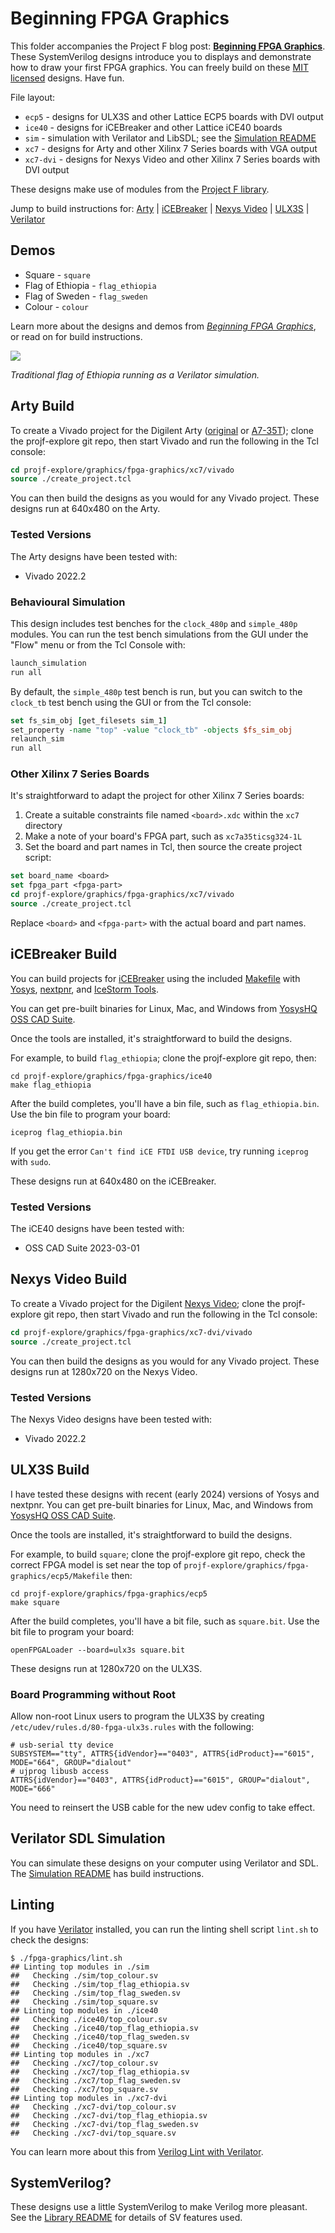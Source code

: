 # Beginning FPGA Graphics

This folder accompanies the Project F blog post: **[Beginning FPGA Graphics](https://projectf.io/posts/fpga-graphics/)**. These SystemVerilog designs introduce you to displays and demonstrate how to draw your first FPGA graphics. You can freely build on these [MIT licensed](../../LICENSE) designs. Have fun.

File layout:

* `ecp5` - designs for ULX3S and other Lattice ECP5 boards with DVI output
* `ice40` - designs for iCEBreaker and other Lattice iCE40 boards
* `sim` - simulation with Verilator and LibSDL; see the [Simulation README](sim/README.md)
* `xc7` - designs for Arty and other Xilinx 7 Series boards with VGA output
* `xc7-dvi` - designs for Nexys Video and other Xilinx 7 Series boards with DVI output

These designs make use of modules from the [Project F library](../../lib/).

Jump to build instructions for: [Arty](#arty-build) | [iCEBreaker](#icebreaker-build) | [Nexys Video](#nexys-video-build) | [ULX3S](#ulx3s-build) | [Verilator](sim/README.md)

## Demos

* Square - `square`
* Flag of Ethiopia - `flag_ethiopia`
* Flag of Sweden - `flag_sweden`
* Colour - `colour`

Learn more about the designs and demos from _[Beginning FPGA Graphics](https://projectf.io/posts/fpga-graphics/)_, or read on for build instructions.

![](../../doc/img/flag_ethiopia.png?raw=true "")

_Traditional flag of Ethiopia running as a Verilator simulation._

## Arty Build

To create a Vivado project for the Digilent Arty ([original](https://digilent.com/reference/programmable-logic/arty/reference-manual) or [A7-35T](https://reference.digilentinc.com/reference/programmable-logic/arty-a7/reference-manual)); clone the projf-explore git repo, then start Vivado and run the following in the Tcl console:

```tcl
cd projf-explore/graphics/fpga-graphics/xc7/vivado
source ./create_project.tcl
```

You can then build the designs as you would for any Vivado project. These designs run at 640x480 on the Arty.

### Tested Versions

The Arty designs have been tested with:

* Vivado 2022.2

### Behavioural Simulation

This design includes test benches for the `clock_480p` and `simple_480p` modules. You can run the test bench simulations from the GUI under the "Flow" menu or from the Tcl Console with:

```tcl
launch_simulation
run all
```

By default, the `simple_480p` test bench is run, but you can switch to the `clock_tb` test bench using the GUI or from the Tcl console:

```tcl
set fs_sim_obj [get_filesets sim_1]
set_property -name "top" -value "clock_tb" -objects $fs_sim_obj
relaunch_sim
run all
```

### Other Xilinx 7 Series Boards

It's straightforward to adapt the project for other Xilinx 7 Series boards:

1. Create a suitable constraints file named `<board>.xdc` within the `xc7` directory
2. Make a note of your board's FPGA part, such as `xc7a35ticsg324-1L`
3. Set the board and part names in Tcl, then source the create project script:

```tcl
set board_name <board>
set fpga_part <fpga-part>
cd projf-explore/graphics/fpga-graphics/xc7/vivado
source ./create_project.tcl
```

Replace `<board>` and `<fpga-part>` with the actual board and part names.

## iCEBreaker Build

You can build projects for [iCEBreaker](https://docs.icebreaker-fpga.org/hardware/icebreaker/) using the included [Makefile](ice40/Makefile) with [Yosys](https://yosyshq.net/yosys/), [nextpnr](https://github.com/YosysHQ/nextpnr), and [IceStorm Tools](https://github.com/YosysHQ/icestorm).

You can get pre-built binaries for Linux, Mac, and Windows from [YosysHQ OSS CAD Suite](https://github.com/YosysHQ/oss-cad-suite-build).

Once the tools are installed, it's straightforward to build the designs.

For example, to build `flag_ethiopia`; clone the projf-explore git repo, then:

```shell
cd projf-explore/graphics/fpga-graphics/ice40
make flag_ethiopia
```

After the build completes, you'll have a bin file, such as `flag_ethiopia.bin`. Use the bin file to program your board:

```shell
iceprog flag_ethiopia.bin
```

If you get the error `Can't find iCE FTDI USB device`, try running `iceprog` with `sudo`.

These designs run at 640x480 on the iCEBreaker.

### Tested Versions

The iCE40 designs have been tested with:

* OSS CAD Suite 2023-03-01

## Nexys Video Build

To create a Vivado project for the Digilent [Nexys Video](https://digilent.com/reference/programmable-logic/nexys-video/reference-manual); clone the projf-explore git repo, then start Vivado and run the following in the Tcl console:

```tcl
cd projf-explore/graphics/fpga-graphics/xc7-dvi/vivado
source ./create_project.tcl
```

You can then build the designs as you would for any Vivado project. These designs run at 1280x720 on the Nexys Video.

### Tested Versions

The Nexys Video designs have been tested with:

* Vivado 2022.2

## ULX3S Build

I have tested these designs with recent (early 2024) versions of Yosys and nextpnr. You can get pre-built binaries for Linux, Mac, and Windows from [YosysHQ OSS CAD Suite](https://github.com/YosysHQ/oss-cad-suite-build).

Once the tools are installed, it's straightforward to build the designs.

For example, to build `square`; clone the projf-explore git repo, check the correct FPGA model is set near the top of `projf-explore/graphics/fpga-graphics/ecp5/Makefile` then:

```shell
cd projf-explore/graphics/fpga-graphics/ecp5
make square
```

After the build completes, you'll have a bit file, such as `square.bit`. Use the bit file to program your board:

```shell
openFPGALoader --board=ulx3s square.bit
```

These designs run at 1280x720 on the ULX3S.

### Board Programming without Root

Allow non-root Linux users to program the ULX3S by creating `/etc/udev/rules.d/80-fpga-ulx3s.rules` with the following:

```shell
# usb-serial tty device
SUBSYSTEM=="tty", ATTRS{idVendor}=="0403", ATTRS{idProduct}=="6015", MODE="664", GROUP="dialout"
# ujprog libusb access
ATTRS{idVendor}=="0403", ATTRS{idProduct}=="6015", GROUP="dialout", MODE="666"
```

You need to reinsert the USB cable for the new udev config to take effect.

## Verilator SDL Simulation

You can simulate these designs on your computer using Verilator and SDL. The [Simulation README](sim/README.md) has build instructions.

## Linting

If you have [Verilator](https://www.veripool.org/wiki/verilator) installed, you can run the linting shell script `lint.sh` to check the designs:

```shell
$ ./fpga-graphics/lint.sh
## Linting top modules in ./sim
##   Checking ./sim/top_colour.sv
##   Checking ./sim/top_flag_ethiopia.sv
##   Checking ./sim/top_flag_sweden.sv
##   Checking ./sim/top_square.sv
## Linting top modules in ./ice40
##   Checking ./ice40/top_colour.sv
##   Checking ./ice40/top_flag_ethiopia.sv
##   Checking ./ice40/top_flag_sweden.sv
##   Checking ./ice40/top_square.sv
## Linting top modules in ./xc7
##   Checking ./xc7/top_colour.sv
##   Checking ./xc7/top_flag_ethiopia.sv
##   Checking ./xc7/top_flag_sweden.sv
##   Checking ./xc7/top_square.sv
## Linting top modules in ./xc7-dvi
##   Checking ./xc7-dvi/top_colour.sv
##   Checking ./xc7-dvi/top_flag_ethiopia.sv
##   Checking ./xc7-dvi/top_flag_sweden.sv
##   Checking ./xc7-dvi/top_square.sv
```

You can learn more about this from [Verilog Lint with Verilator](https://projectf.io/posts/verilog-lint-with-verilator/).

## SystemVerilog?

These designs use a little SystemVerilog to make Verilog more pleasant. See the [Library README](../../lib/README.md#systemverilog) for details of SV features used.
